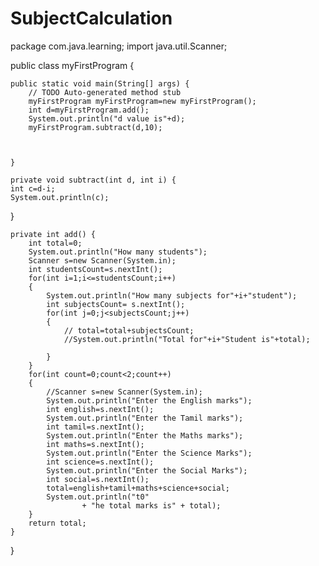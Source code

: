 # SubjectCalculation
package com.java.learning;
import java.util.Scanner;

public class myFirstProgram {

	public static void main(String[] args) {
		// TODO Auto-generated method stub
		myFirstProgram myFirstProgram=new myFirstProgram();
		int d=myFirstProgram.add();
		System.out.println("d value is"+d);
		myFirstProgram.subtract(d,10);
		
		

	}

	private void subtract(int d, int i) {
	int c=d-i;
	System.out.println(c);
		
}

	private int add() {
		int total=0;
		System.out.println("How many students");
		Scanner s=new Scanner(System.in);
		int studentsCount=s.nextInt();
		for(int i=1;i<=studentsCount;i++)
		{
			System.out.println("How many subjects for"+i+"student");
			int subjectsCount= s.nextInt();
			for(int j=0;j<subjectsCount;j++)
			{
				// total=total+subjectsCount;
				//System.out.println("Total for"+i+"Student is"+total);
				
			}
		}
		for(int count=0;count<2;count++)
		{
			//Scanner s=new Scanner(System.in);
			System.out.println("Enter the English marks");
			int english=s.nextInt();
			System.out.println("Enter the Tamil marks");
			int tamil=s.nextInt();
			System.out.println("Enter the Maths marks");
			int maths=s.nextInt();
			System.out.println("Enter the Science Marks");
			int science=s.nextInt();
			System.out.println("Enter the Social Marks");
			int social=s.nextInt();
			total=english+tamil+maths+science+social;
			System.out.println("t0"
					+ "he total marks is" + total);
		}
		return total;
	}
}
			


